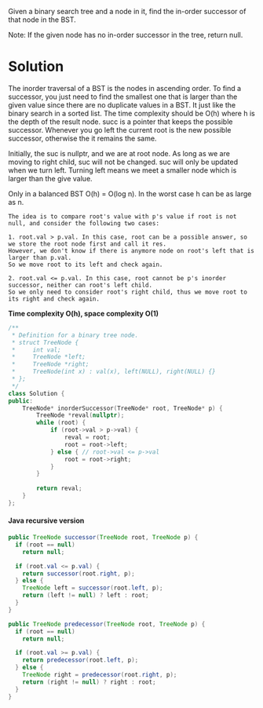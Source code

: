 Given a binary search tree and a node in it, find the in-order successor of that node in the BST.

Note: If the given node has no in-order successor in the tree, return null.

# Solution

The inorder traversal of a BST is the nodes in ascending order. To find a successor, you just need to find the smallest one that is larger than the given value since there are no duplicate values in a BST. It just like the binary search in a sorted list. The time complexity should be O(h) where h is the depth of the result node. succ is a pointer that keeps the possible successor. Whenever you go left the current root is the new possible successor, otherwise the it remains the same.

Initially, the suc is nullptr, and we are at root node. As long as we are moving to right child, suc will not be changed. suc will only be updated when we turn left. Turning left means we meet a smaller node which is larger than the give value. 

Only in a balanced BST O(h) = O(log n). In the worst case h can be as large as n.

```
The idea is to compare root's value with p's value if root is not null, and consider the following two cases:

1. root.val > p.val. In this case, root can be a possible answer, so we store the root node first and call it res. 
However, we don't know if there is anymore node on root's left that is larger than p.val. 
So we move root to its left and check again.

2. root.val <= p.val. In this case, root cannot be p's inorder successor, neither can root's left child. 
So we only need to consider root's right child, thus we move root to its right and check again.
```

__Time complexity O(h), space complexity O(1)__

```cpp
/**
 * Definition for a binary tree node.
 * struct TreeNode {
 *     int val;
 *     TreeNode *left;
 *     TreeNode *right;
 *     TreeNode(int x) : val(x), left(NULL), right(NULL) {}
 * };
 */
class Solution {
public:
    TreeNode* inorderSuccessor(TreeNode* root, TreeNode* p) {
        TreeNode *reval(nullptr);
        while (root) {
            if (root->val > p->val) {
                reval = root;
                root = root->left;
            } else { // root->val <= p->val
                root = root->right;
            }
        }
        
        return reval;
    }
};
```


#### Java recursive version

```java
public TreeNode successor(TreeNode root, TreeNode p) {
  if (root == null)
    return null;

  if (root.val <= p.val) {
    return successor(root.right, p);
  } else {
    TreeNode left = successor(root.left, p);
    return (left != null) ? left : root;
  }
}
```

```java
public TreeNode predecessor(TreeNode root, TreeNode p) {
  if (root == null)
    return null;

  if (root.val >= p.val) {
    return predecessor(root.left, p);
  } else {
    TreeNode right = predecessor(root.right, p);
    return (right != null) ? right : root;
  }
}
```
